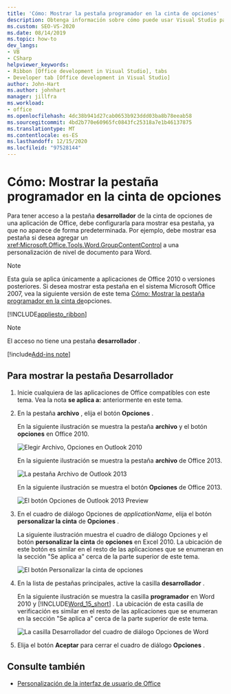 ```yaml
---
title: 'Cómo: Mostrar la pestaña programador en la cinta de opciones'
description: Obtenga información sobre cómo puede usar Visual Studio para mostrar mediante programación la pestaña Desarrollador en la cinta de opciones en un documento de Microsoft Word.
ms.custom: SEO-VS-2020
ms.date: 08/14/2019
ms.topic: how-to
dev_langs:
- VB
- CSharp
helpviewer_keywords:
- Ribbon [Office development in Visual Studio], tabs
- Developer tab [Office development in Visual Studio]
author: John-Hart
ms.author: johnhart
manager: jillfra
ms.workload:
- office
ms.openlocfilehash: 4dc38b941d27cab0653b923ddd03ba8b78eeab58
ms.sourcegitcommit: 4bd2b770e60965fc0843fc25318a7e1b46137875
ms.translationtype: MT
ms.contentlocale: es-ES
ms.lasthandoff: 12/15/2020
ms.locfileid: "97528144"
---
```

# <a name="how-to-show-the-developer-tab-on-the-ribbon"></a>Cómo: Mostrar la pestaña programador en la cinta de opciones
  Para tener acceso a la pestaña **desarrollador** de la cinta de opciones de una aplicación de Office, debe configurarla para mostrar esa pestaña, ya que no aparece de forma predeterminada. Por ejemplo, debe mostrar esa pestaña si desea agregar un <xref:Microsoft.Office.Tools.Word.GroupContentControl> a una personalización de nivel de documento para Word.

> [!NOTE]
> Esta guía se aplica únicamente a aplicaciones de Office 2010 o versiones posteriores. Si desea mostrar esta pestaña en el sistema Microsoft Office 2007, vea la siguiente versión de este tema [Cómo: Mostrar la pestaña programador en la cinta de](https://web.archive.org/web/20140303033431/msdn.microsoft.com/library/bb608625(v=vs.90).aspx
)opciones.

 [!INCLUDE[appliesto_ribbon](../vsto/includes/appliesto-ribbon-md.md)]

> [!NOTE]
> El acceso no tiene una pestaña **desarrollador** .

[!include[Add-ins note](includes/addinsnote.md)]

## <a name="to-show-the-developer-tab"></a>Para mostrar la pestaña Desarrollador

1. Inicie cualquiera de las aplicaciones de Office compatibles con este tema. Vea la nota **se aplica a:** anteriormente en este tema.

2. En la pestaña **archivo** , elija el botón **Opciones** .

     En la siguiente ilustración se muestra la pestaña **archivo** y el botón **opciones** en Office 2010.

     ![Elegir Archivo, Opciones en Outlook 2010](../vsto/media/vsto-office-file-tab.png "Elegir Archivo, Opciones en Outlook 2010")

     En la siguiente ilustración se muestra la pestaña **archivo** de Office 2013.

     ![La pestaña Archivo de Outlook 2013](../vsto/media/vsto-office2013-filetab.png "La pestaña Archivo de Outlook 2013")

     En la siguiente ilustración se muestra el botón **Opciones** de Office 2013.

     ![El botón Opciones de Outlook 2013 Preview](../vsto/media/vsto-office2013-optionsbutton.png "El botón Opciones de Outlook 2013 Preview")

3. En el cuadro de diálogo Opciones de _applicationName_, elija el botón **personalizar la cinta** de **Opciones** .

     La siguiente ilustración muestra el cuadro de diálogo Opciones y el botón **personalizar la cinta** de **opciones** en Excel 2010. La ubicación de este botón es similar en el resto de las aplicaciones que se enumeran en la sección "Se aplica a" cerca de la parte superior de este tema.

     ![El botón Personalizar la cinta de opciones](../vsto/media/vsto-office2010-customizeribbonbutton.png "El botón Personalizar la cinta de opciones")

4. En la lista de pestañas principales, active la casilla **desarrollador** .

     En la siguiente ilustración se muestra la casilla **programador** en Word 2010 y [!INCLUDE[Word_15_short](../vsto/includes/word-15-short-md.md)] . La ubicación de esta casilla de verificación es similar en el resto de las aplicaciones que se enumeran en la sección "Se aplica a" cerca de la parte superior de este tema.

     ![La casilla Desarrollador del cuadro de diálogo Opciones de Word](../vsto/media/vsto-office2010-developercheckbox.png "La casilla Desarrollador del cuadro de diálogo Opciones de Word")

5. Elija el botón **Aceptar** para cerrar el cuadro de diálogo **Opciones** .

## <a name="see-also"></a>Consulte también
- [Personalización de la interfaz de usuario de Office](../vsto/office-ui-customization.md)
